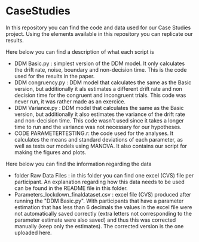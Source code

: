 # CaseStudies
In this repository you can find the code and data used for our Case Studies project. Using the elements available in this repository you can replicate our results.

Here below you can find a description of what each script is 
- DDM Basic.py : simplest version of the DDM model. It only calculates the drift rate, noise, boundary and non-decision time. This is the code used for the results in the paper. 
- DDM congruency.py : DDM model that calculates the same as the Basic version, but additionally it als estimates a different drift rate and non decision time for the congruent and incongruent trials. This code was never run, it was rather made as an exercice. 
- DDM Variance.py : DDM model that calculates the same as the Basic version, but additionally it also estimates the variance of the drift rate and non-decision time. This code wasn't used since  it takes a longer time to run and the variance was not necessary for our hypotheses. 
- CODE PARAMETERTESTING.r: the code used for the analyses. It calculates the means and standard deviations of each parameter, as well as tests our models using MANOVA. It also contains our script for making the figures and plots.

Here below you can find the information regarding the data 
- folder Raw Data Files : in this folder you can find one excel (CVS) file per participant. An explanation regarding how this data needs to be used can be found in the README file in this folder. 
- Parameters_lockdown_finaldataset.csv : excel file (CVS) produced after running the "DDM Basic.py". With participants that have a parameter estimation that has less than 6 decimals the values in the excel file were not automatically saved correctly (extra letters not corresponding to the parameter estimate were also saved) and thus this was corrected manually (keep only the estimates). The corrected version is the one uploaded here. 



